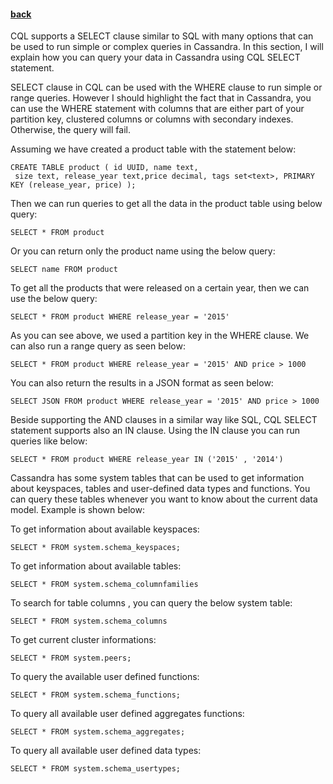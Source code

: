 #### [back](search_data_main.md)


CQL supports a SELECT clause similar to SQL with many options that can be used to run simple or complex queries in Cassandra. In this section, I will explain how you can query your data in Cassandra using CQL SELECT statement.


SELECT clause in CQL can be used with the WHERE clause to run simple or range queries. However I should highlight the fact that in Cassandra, you can use the WHERE statement with columns that are either part of your partition key, clustered columns or columns with secondary indexes. Otherwise, the query will fail. 

Assuming we have created a product table with the statement below:

````
CREATE TABLE product ( id UUID, name text, size text, release_year text,price decimal, tags set<text>, PRIMARY KEY (release_year, price) );````

Then we can run queries to get all the data in the product table using below query:

````
SELECT * FROM product````

Or you can return only the product name using the below query:

````
SELECT name FROM product````To get all the products that were released on a certain year, then we can use the below query:
````
SELECT * FROM product WHERE release_year = '2015'````
As you can see above, we used a partition key in the WHERE clause. We can also run a range query as seen below:
````
SELECT * FROM product WHERE release_year = '2015' AND price > 1000````

You can also return the results in a JSON format as seen below:

````
SELECT JSON FROM product WHERE release_year = '2015' AND price > 1000````
Beside supporting the AND clauses in a similar way like SQL, CQL SELECT statement supports also an IN clause. Using the IN clause you can run queries like below:
````
SELECT * FROM product WHERE release_year IN ('2015' , '2014') ````
Cassandra has some system tables that can be used to get information about keyspaces, tables and user-defined data types and functions. You can query these tables whenever you want to know about the current data model. Example is shown below:
To get information about available keyspaces:````SELECT * FROM system.schema_keyspaces;
````To get information about available tables:````SELECT * FROM system.schema_columnfamilies 
````To search for table columns , you can query the below system table:
````SELECT * FROM system.schema_columns
````To get current cluster informations:````SELECT * FROM system.peers;
````To query the available user defined functions:
````SELECT * FROM system.schema_functions;
````

To query all available user defined aggregates functions:
````SELECT * FROM system.schema_aggregates;
````To query all available user defined data types:
````SELECT * FROM system.schema_usertypes;````

